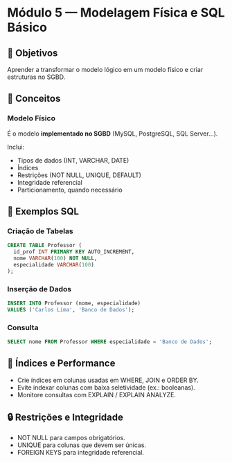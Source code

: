 # Módulo 5 — Modelagem Física e SQL Básico

## 🎯 Objetivos
Aprender a transformar o modelo lógico em um modelo físico e criar estruturas no SGBD.

## 🧠 Conceitos

### Modelo Físico
É o modelo **implementado no SGBD** (MySQL, PostgreSQL, SQL Server...).

Inclui:
- Tipos de dados (INT, VARCHAR, DATE)
- Índices
- Restrições (NOT NULL, UNIQUE, DEFAULT)
- Integridade referencial
- Particionamento, quando necessário

## 🧱 Exemplos SQL

### Criação de Tabelas
```sql
CREATE TABLE Professor (
  id_prof INT PRIMARY KEY AUTO_INCREMENT,
  nome VARCHAR(100) NOT NULL,
  especialidade VARCHAR(100)
);
```

### Inserção de Dados
```sql
INSERT INTO Professor (nome, especialidade)
VALUES ('Carlos Lima', 'Banco de Dados');
```

### Consulta
```sql
SELECT nome FROM Professor WHERE especialidade = 'Banco de Dados';
```

## 📌 Índices e Performance
- Crie índices em colunas usadas em WHERE, JOIN e ORDER BY.
- Evite indexar colunas com baixa seletividade (ex.: booleanas).
- Monitore consultas com EXPLAIN / EXPLAIN ANALYZE.

## 🔒 Restrições e Integridade
- NOT NULL para campos obrigatórios.
- UNIQUE para colunas que devem ser únicas.
- FOREIGN KEYS para integridade referencial.
